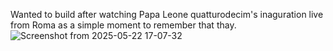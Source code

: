 Wanted to build after watching Papa Leone quatturodecim's inaguration live from Roma as a simple moment to remember that thay.
![Screenshot from 2025-05-22 17-07-32](https://github.com/user-attachments/assets/794fcb89-1fb6-40b0-8e51-ad809c4ad88a)
